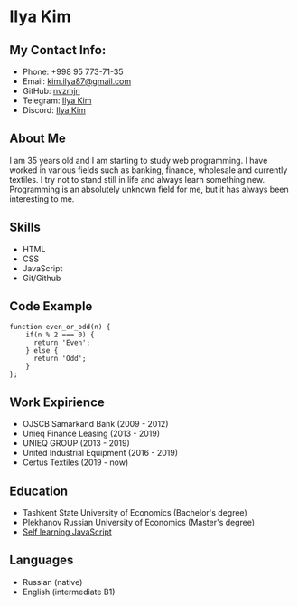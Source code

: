 # **Ilya Kim**


## **My Contact Info:**
+ Phone: +998 95 773-71-35
+ Email: kim.ilya87@gmail.com
+ GitHub: [nvzmjn](https://github.com/nvzmjn/)
+ Telegram: [Ilya Kim](https://t.me/kilig744)
+ Discord: [Ilya Kim](https://discord.com/channels/@nvzmjn#9571)


## **About Me**

I am 35 years old and I am starting to study web programming. I have worked in various fields such as banking, finance, wholesale and currently textiles. I try not to stand still in life and always learn something new.
Programming is an absolutely unknown field for me, but it has always been interesting to me.

 
## **Skills**

+ HTML
+ CSS
+ JavaScript
+ Git/Github


## **Code Example**

```
function even_or_odd(n) {
    if(n % 2 === 0) {
      return 'Even';
    } else {
      return 'Odd';
    }
};
```


## **Work Expirience**

+  OJSCB Samarkand Bank (2009 - 2012)
+  Unieq Finance Leasing (2013 - 2019)
+  UNIEQ GROUP (2013 - 2019)
+  United Industrial Equipment (2016 - 2019)
+  Certus Textiles (2019 - now)

  
## **Education**

+ Tashkent State University of Economics (Bachelor's degree)
+ Plekhanov Russian University of Economics (Master's degree)
+ [Self learning JavaScript](https://learn.javascript.ru/)
  
 
## **Languages**

+ Russian (native)
+ English (intermediate B1)  

